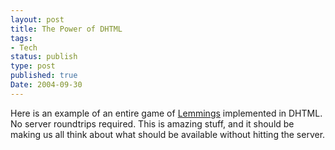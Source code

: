 ```yaml
---
layout: post
title: The Power of DHTML
tags:
- Tech
status: publish
type: post
published: true
Date: 2004-09-30
---
```

Here is an example of an entire game of [Lemmings](https://www.elizium.nu/scripts/lemmings/) implemented in <span class="caps">DHTML</span>.  No server roundtrips required.  This is amazing stuff, and it should be making us all think about what should be available without hitting the server.
